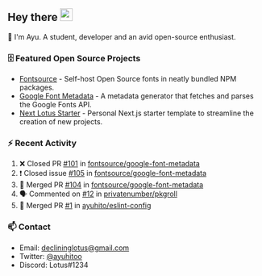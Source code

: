 ## Hey there <img src="https://media.giphy.com/media/hvRJCLFzcasrR4ia7z/giphy.gif" width="25" height="25">

📝 I'm Ayu. A student, developer and an avid open-source enthusiast.

### 🗄 Featured Open Source Projects

- [Fontsource](https://github.com/fontsource/fontsource) - Self-host Open Source fonts in neatly bundled NPM packages.
- [Google Font Metadata](https://github.com/fontsource/google-font-metadata) - A metadata generator that fetches and parses the Google Fonts API.
- [Next Lotus Starter](https://github.com/DecliningLotus/next-lotus-starter) - Personal Next.js starter template to streamline the creation of new projects.

### ⚡ Recent Activity

<!--START_SECTION:activity-->

1. ❌ Closed PR [#101](https://github.com/fontsource/google-font-metadata/pull/101) in [fontsource/google-font-metadata](https://github.com/fontsource/google-font-metadata)
2. ❗️ Closed issue [#105](https://github.com/fontsource/google-font-metadata/issues/105) in [fontsource/google-font-metadata](https://github.com/fontsource/google-font-metadata)
3. 🎉 Merged PR [#104](https://github.com/fontsource/google-font-metadata/pull/104) in [fontsource/google-font-metadata](https://github.com/fontsource/google-font-metadata)
4. 🗣 Commented on [#12](https://github.com/privatenumber/pkgroll/issues/12) in [privatenumber/pkgroll](https://github.com/privatenumber/pkgroll)
5. 🎉 Merged PR [#1](https://github.com/ayuhito/eslint-config/pull/1) in [ayuhito/eslint-config](https://github.com/ayuhito/eslint-config)
<!--END_SECTION:activity-->

### 📫 Contact

- Email: declininglotus@gmail.com
- Twitter: [@ayuhitoo](https://twitter.com/ayuhitoo)
- Discord: Lotus#1234
